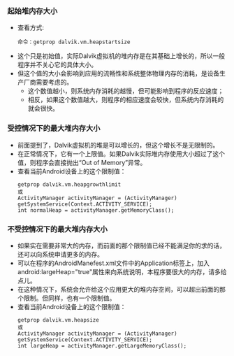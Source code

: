 ### 起始堆内存大小
- 查看方式:
    ```
    命令：getprop dalvik.vm.heapstartsize
    ```
- 这个只是初始值，实际Dalvik虚拟机的堆内存是在其基础上增长的，所以一般程序并不关心它的具体大小。
- 但这个值的大小会影响到应用的流畅性和系统整体物理内存的消耗，是设备生产厂商需要考虑的。
    + 这个数值越小，则系统内存消耗的越慢，但可能影响到程序的反应速度；
    + 相反，如果这个数值越大，则程序的相应速度会较快，但系统内存消耗的就会很快。

### 受控情况下的最大堆内存大小
- 前面提到了，Dalvik虚拟机的堆是可以增长的，但这个增长不是无限制的。
- 在正常情况下，它有一个上限值。如果Dalvik实际堆内存使用大小超过了这个值，则程序会直接抛出“Out of Memory”异常。
- 查看当前Android设备上的这个限制值：
    ```
    getprop dalvik.vm.heapgrowthlimit
    或
    ActivityManager activityManager = (ActivityManager) getSystemService(Context.ACTIVITY_SERVICE);
    int normalHeap = activityManager.getMemoryClass();
    ```

### 不受控情况下的最大堆内存大小
- 如果实在需要非常大的内存，而前面的那个限制值已经不能满足你的求的话，还可以向系统申请更多的内存。
- 可以在程序的AndroidManefest.xml文件中的Application标签上，加入android:largeHeap="true"属性来向系统说明，本程序要很大的内存，请多给点儿。
- 在这种情况下，系统会允许给这个应用更大的堆内存空间，可以超出前面的那个限制。但同样，也有一个限制值。
- 查看当前Android设备上的这个限制值：
    ```
    getprop dalvik.vm.heapsize
    或
    ActivityManager activityManager = (ActivityManager) getSystemService(Context.ACTIVITY_SERVICE);
    int largeHeap = activityManager.getLargeMemoryClass();
    ```